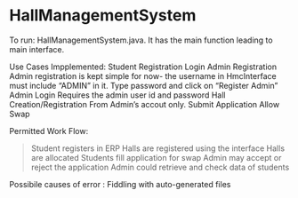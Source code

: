 # HallManagementSystem
To run:  HallManagementSystem.java.
	It has the main function leading to main interface.

Use Cases Impplemented:
  Student Registration
  Login
  Admin Registration
  Admin registration is kept simple for now- the username in HmcInterface must include “ADMIN” in it. Type password and click on “Register Admin”
  Admin Login
  Requires the admin user  id and password
  Hall Creation/Registration
  From Admin’s accout only.
  Submit Application
  Allow Swap

Permitted Work Flow:
> Student registers in ERP
> Halls are registered using the interface
> Halls are allocated 
> Students fill application for swap
> Admin may accept or reject the application
> Admin could retrieve and check data of students

Possibile causes of error :
Fiddling with auto-generated files
